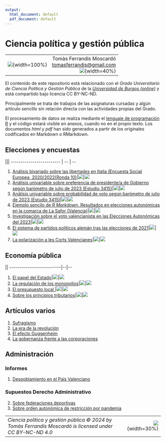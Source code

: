 ```yaml
---
output:
  html_document: default
  pdf_document: default
---
```

# Ciencia política y gestión pública
|||
|:---------|--:|
|![](recursos/llibres0.png){width=100%}|Tomàs Ferrandis Moscardó<br>tomasferrandis@gmail.com <br> ![](recursos/CC_BY-NC-ND.png){width=40%}| |

El contenido de este repositorio está relacionado con el _Grado Universitario de Ciencia Política y Gestión Pública_ de la [_Universidad de Burgos (online)_](https://www.ubu.es/) y está compartido bajo licencia CC BY-NC-ND.

Principalmente se trata de trabajos de las asignaturas cursadas y algún artículo sencillo sin relación directa con las actividades propias del Grado.

El procesamiento de datos se realiza mediante el [lenguaje de programación R](https://smowl.net/es/blog/lenguaje-r/) y el código estará visible en anexos, cuando no en el propio texto. Los documentos *html* y *pdf* han sido generados a partir de los originales codificados en Markdown o RMarkdown.

## Elecciones y encuestas
|||
------------------------- | -- | --
1. [Análisis bivariado sobre las libertades en Italia (Encuesta Social Europea, 2020/2022(Ronda 10)](elecciones/italia/libertadesItalia2022.html)|[![](recursos/iconopdf.png)](elecciones/italia/libertadesItalia2022.pdf)|[![](recursos/rmarkdown.png)](elecciones/italia/libertadesItalia2022.Rmd)
2. [Análisis univariable sobre preferencia de presidente/a de Gobierno según barómetro de julio de 2023 (Estudio 3415)](elecciones/estudioCIS3415/preferenciaPte.html)|[![](recursos/iconopdf.png)](elecciones/estudioCIS3415/preferenciaPte.pdf)|[![](recursos/rmarkdown.png)](elecciones/estudioCIS3415/preferenciaPte.Rmd)
3. [Análisis univariable sobre probabilidad de voto según barómetro de julio de 2023 (Estudio 3415)](elecciones/estudioCIS3415/probabilidadVoto.html)|[![](recursos/iconopdf.png)](elecciones/estudioCIS3415/probabilidadVoto.pdf)|[![](recursos/rmarkdown.png)](elecciones/estudioCIS3415/probabilidadVoto.Rmd)
4. [Ejemplo sencilo de *R Markdown*. Resultados en elecciones autonómicas en la comarca de La Safor (Valencia)](elecciones/lasafor/SAFOR.html)|[![](recursos/iconopdf.png)](elecciones/lasafor/SAFOR.pdf)|[![](recursos/rmarkdown.png)](elecciones/lasafor/SAFOR.Rmd)
5. [Investigación sobre el voto valencianista en las Elecciones Autonómicas del 2023](elecciones/elvotovalencianistaEA2023/votovalencianista-ea2023.html)|[![](recursos/iconopdf.png)](elecciones/elvotovalencianistaEA2023/votovalencianista-ea2023.pdf)|[![](recursos/rmarkdown.png)](elecciones/elvotovalencianistaEA2023/votovalencianista-ea2023.Rmd)
6. [El sistema de partidos políticos alemán tras las elecciones de 2021](elecciones/alemanas2021/alemanas2021.html)|[![](recursos/iconopdf.png)](elecciones/alemanas2021/alemanas2021.pdf)|[![](recursos/iconomd.png)](elecciones/alemanas2021/alemanas2021.md)
7. [La polarización a les Corts Valencianes](elecciones/polarizacionvalenciana/polarizacionvalenciana.html)|[![](recursos/iconopdf.png)](elecciones/polarizacionvalenciana/polarizacionvalenciana.pdf)|[![](recursos/iconomd.png)](elecciones/polarizacionvalenciana/polarizacionvalenciana.md)


## Economía pública
||
--------------------------|--|--
1. [El papel del Estado](economiapublica/elpapeleconomicodelestado/Elpapeleconomicodelestado.html)|[![](recursos/iconopdf.png)](economiapublica/elpapeleconomicodelestado/Elpapeleconomicodelestado.pdf)|[![](recursos/iconomd.png)](economiapublica/elpapeleconomicodelestado/Elpapeleconomicodelestado.md)
2. [La regulación de los monopolios](economiapublica/laregulaciondelosmonopolios/Laregulaciondelosmonopolios.html)|[![](recursos/iconopdf.png)](economiapublica/laregulaciondelosmonopolios/Laregulaciondelosmonopolios.pdf)|[![](recursos/iconomd.png)](economiapublica/laregulaciondelosmonopolios/Laregulaciondelosmonopolios.md)
3. [El presupuesto local ](economiapublica/elpresupuestolocal/Elpresupuestolocal.html)|[![](recursos/iconopdf.png)](economiapublica/elpresupuestolocal/Elpresupuestolocal.pdf)|[![](recursos/iconomd.png)](economiapublica/elpresupuestolocal/Elpresupuestolocal.md)
4. [Sobre los principios tributarios](economiapublica/losprincipiostributarios/Losprincipiostributarios.html)|[![](recursos/iconopdf.png)](economiapublica/losprincipiostributarios/Losprincipiostributarios.pdf)|[![](recursos/iconomd.png)](economiapublica/losprincipiostributarios/Losprincipiostributarios.md)


## Artículos varios

1. [Sufragismo](articulosvarios/sufragismo/sufragismo.html)
2. [La era de la revolución](articulosvarios/laeradelarevolucion/laeradelarevolucion.html)
3. [El efecto Guggenheim](articulos/elefectoguggenheim/elefectoguggenheim.html)
4. [La gobernanza frente a las corporaciones](articulosvarios/corporacion/corporacion.html)

## Administración
### Informes
1. [Despoblamiento en el País Valenciano](administracion/despoblamientoPV/Despoblamientoenlacomunidadvalenciana.html)

### Supuestos Derecho Administrativo
2. [Sobre federaciones deportivas](administracion/supuestosderechoadministrativo/Casopractico1.html)
3. [Sobre orden autonómica de restricción por pandemia](administracion/supuestosderechoadministrativo/Casopractico2.html)


 
|||
|:--------|--:|
| *Ciencia política y gestión pública © 2024 by Tomàs Ferrandis Moscardó is licensed under CC BY-NC-ND 4.0* |![](recursos/CC_BY-NC-ND.png){width=30%}|
